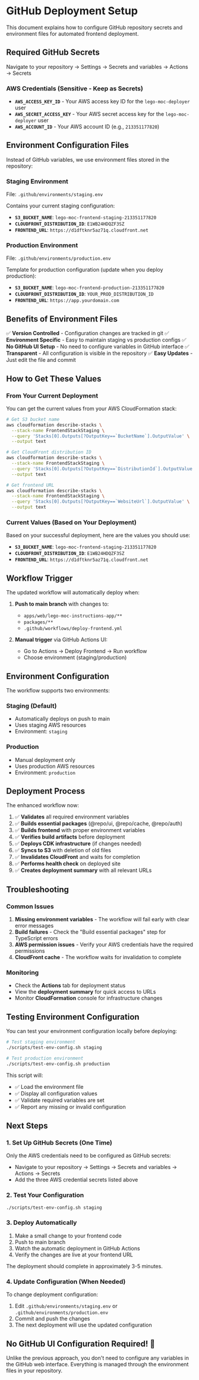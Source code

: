 # GitHub Deployment Setup

This document explains how to configure GitHub repository secrets and environment files for automated frontend deployment.

## Required GitHub Secrets

Navigate to your repository → Settings → Secrets and variables → Actions → Secrets

### AWS Credentials (Sensitive - Keep as Secrets)
- **`AWS_ACCESS_KEY_ID`** - Your AWS access key ID for the `lego-moc-deployer` user
- **`AWS_SECRET_ACCESS_KEY`** - Your AWS secret access key for the `lego-moc-deployer` user
- **`AWS_ACCOUNT_ID`** - Your AWS account ID (e.g., `213351177820`)

## Environment Configuration Files

Instead of GitHub variables, we use environment files stored in the repository:

### Staging Environment
File: `.github/environments/staging.env`

Contains your current staging configuration:
- **`S3_BUCKET_NAME`**: `lego-moc-frontend-staging-213351177820`
- **`CLOUDFRONT_DISTRIBUTION_ID`**: `E1WB24HDQZF3SZ`
- **`FRONTEND_URL`**: `https://d1dftknr5az71q.cloudfront.net`

### Production Environment
File: `.github/environments/production.env`

Template for production configuration (update when you deploy production):
- **`S3_BUCKET_NAME`**: `lego-moc-frontend-production-213351177820`
- **`CLOUDFRONT_DISTRIBUTION_ID`**: `YOUR_PROD_DISTRIBUTION_ID`
- **`FRONTEND_URL`**: `https://app.yourdomain.com`

## Benefits of Environment Files

✅ **Version Controlled** - Configuration changes are tracked in git
✅ **Environment Specific** - Easy to maintain staging vs production configs
✅ **No GitHub UI Setup** - No need to configure variables in GitHub interface
✅ **Transparent** - All configuration is visible in the repository
✅ **Easy Updates** - Just edit the file and commit

## How to Get These Values

### From Your Current Deployment

You can get the current values from your AWS CloudFormation stack:

```bash
# Get S3 bucket name
aws cloudformation describe-stacks \
  --stack-name FrontendStackStaging \
  --query 'Stacks[0].Outputs[?OutputKey==`BucketName`].OutputValue' \
  --output text

# Get CloudFront distribution ID
aws cloudformation describe-stacks \
  --stack-name FrontendStackStaging \
  --query 'Stacks[0].Outputs[?OutputKey==`DistributionId`].OutputValue' \
  --output text

# Get frontend URL
aws cloudformation describe-stacks \
  --stack-name FrontendStackStaging \
  --query 'Stacks[0].Outputs[?OutputKey==`WebsiteUrl`].OutputValue' \
  --output text
```

### Current Values (Based on Your Deployment)

Based on your successful deployment, here are the values you should use:

- **`S3_BUCKET_NAME`**: `lego-moc-frontend-staging-213351177820`
- **`CLOUDFRONT_DISTRIBUTION_ID`**: `E1WB24HDQZF3SZ`
- **`FRONTEND_URL`**: `https://d1dftknr5az71q.cloudfront.net`

## Workflow Trigger

The updated workflow will automatically deploy when:

1. **Push to main branch** with changes to:
   - `apps/web/lego-moc-instructions-app/**`
   - `packages/**`
   - `.github/workflows/deploy-frontend.yml`

2. **Manual trigger** via GitHub Actions UI:
   - Go to Actions → Deploy Frontend → Run workflow
   - Choose environment (staging/production)

## Environment Configuration

The workflow supports two environments:

### Staging (Default)
- Automatically deploys on push to main
- Uses staging AWS resources
- Environment: `staging`

### Production
- Manual deployment only
- Uses production AWS resources  
- Environment: `production`

## Deployment Process

The enhanced workflow now:

1. ✅ **Validates** all required environment variables
2. ✅ **Builds essential packages** (@repo/ui, @repo/cache, @repo/auth)
3. ✅ **Builds frontend** with proper environment variables
4. ✅ **Verifies build artifacts** before deployment
5. ✅ **Deploys CDK infrastructure** (if changes needed)
6. ✅ **Syncs to S3** with deletion of old files
7. ✅ **Invalidates CloudFront** and waits for completion
8. ✅ **Performs health check** on deployed site
9. ✅ **Creates deployment summary** with all relevant URLs

## Troubleshooting

### Common Issues

1. **Missing environment variables** - The workflow will fail early with clear error messages
2. **Build failures** - Check the "Build essential packages" step for TypeScript errors
3. **AWS permission issues** - Verify your AWS credentials have the required permissions
4. **CloudFront cache** - The workflow waits for invalidation to complete

### Monitoring

- Check the **Actions** tab for deployment status
- View the **deployment summary** for quick access to URLs
- Monitor **CloudFormation** console for infrastructure changes

## Testing Environment Configuration

You can test your environment configuration locally before deploying:

```bash
# Test staging environment
./scripts/test-env-config.sh staging

# Test production environment
./scripts/test-env-config.sh production
```

This script will:
- ✅ Load the environment file
- ✅ Display all configuration values
- ✅ Validate required variables are set
- ✅ Report any missing or invalid configuration

## Next Steps

### 1. Set Up GitHub Secrets (One Time)
Only the AWS credentials need to be configured as GitHub secrets:
- Navigate to your repository → Settings → Secrets and variables → Actions → Secrets
- Add the three AWS credential secrets listed above

### 2. Test Your Configuration
```bash
./scripts/test-env-config.sh staging
```

### 3. Deploy Automatically
1. Make a small change to your frontend code
2. Push to main branch
3. Watch the automatic deployment in GitHub Actions
4. Verify the changes are live at your frontend URL

The deployment should complete in approximately 3-5 minutes.

### 4. Update Configuration (When Needed)
To change deployment configuration:
1. Edit `.github/environments/staging.env` or `.github/environments/production.env`
2. Commit and push the changes
3. The next deployment will use the updated configuration

## No GitHub UI Configuration Required! 🎉

Unlike the previous approach, you don't need to configure any variables in the GitHub web interface. Everything is managed through the environment files in your repository.

